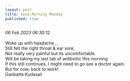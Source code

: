 ```yaml
---
layout: post
title: Good Morning Monday
published: true
---
```

_06 Feb 2023 06:30:12_
<br>
<br>
Woke up with headache...
<br>
Still felt the right throat & ear sore,
<br>
Not really very painful but its uncomfortable.
<br>
Will be taking my last tab of antibiotic this morning
<br>
If this still continues, I might need to go see a doctor again.
<br>
But for now, back to work!
<br>
Ganbatte Kudasai!
